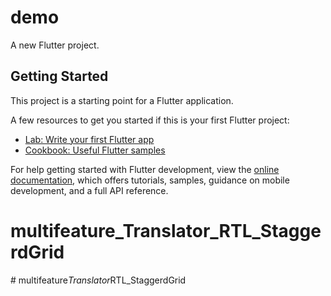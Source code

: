 # demo

A new Flutter project.

## Getting Started

This project is a starting point for a Flutter application.

A few resources to get you started if this is your first Flutter project:

- [Lab: Write your first Flutter app](https://docs.flutter.dev/get-started/codelab)
- [Cookbook: Useful Flutter samples](https://docs.flutter.dev/cookbook)

For help getting started with Flutter development, view the
[online documentation](https://docs.flutter.dev/), which offers tutorials,
samples, guidance on mobile development, and a full API reference.
# multifeature_Translator_RTL_StaggerdGrid
#   m u l t i f e a t u r e _ T r a n s l a t o r _ R T L _ S t a g g e r d G r i d  
 